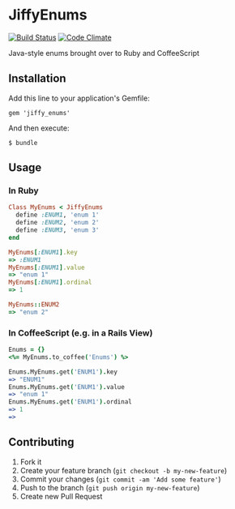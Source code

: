 # JiffyEnums

[![Build Status](https://api.travis-ci.org/Identified/jiffy_enums.png?branch=master)](https://travis-ci.org/Identified/jiffy_enums)
[![Code Climate](https://codeclimate.com/github/Identified/jiffy_enums.png)](https://codeclimate.com/github/Identified/jiffy_enums)

Java-style enums brought over to Ruby and CoffeeScript

## Installation

Add this line to your application's Gemfile:

    gem 'jiffy_enums'

And then execute:

    $ bundle

## Usage

### In Ruby

```ruby
Class MyEnums < JiffyEnums
  define :ENUM1, 'enum 1'
  define :ENUM2, 'enum 2'
  define :ENUM3, 'enum 3'
end

MyEnums[:ENUM1].key
=> :ENUM1
MyEnums[:ENUM1].value
=> "enum 1"
MyEnums[:ENUM1].ordinal
=> 1

MyEnums::ENUM2
=> "enum 2"
```

### In CoffeeScript (e.g. in a Rails View)

```coffeescript
Enums = {}
<%= MyEnums.to_coffee('Enums') %>

Enums.MyEnums.get('ENUM1').key
=> "ENUM1"
Enums.MyEnums.get('ENUM1').value
=> "enum 1"
Enums.MyEnums.get('ENUM1').ordinal
=> 1
=>
```

## Contributing

1. Fork it
2. Create your feature branch (`git checkout -b my-new-feature`)
3. Commit your changes (`git commit -am 'Add some feature'`)
4. Push to the branch (`git push origin my-new-feature`)
5. Create new Pull Request
